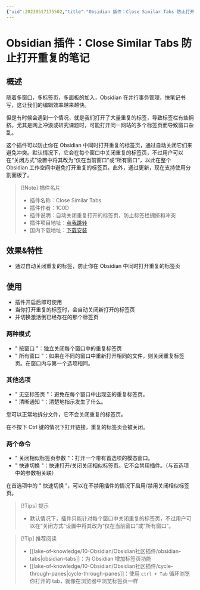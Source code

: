```yaml
---
{"uid":20230517175502,"title":"Obsidian 插件：Close Similar Tabs 防止打开重复的笔记","tags":["Obsidian","插件","防止重复打开"],"description":"Obsidian 插件：Close Similar Tabs 防止打开重复的笔记","author":"OS","type":"other","draft":false,"editable":false,"modified":20230825093438,"dg-publish":true,"permalink":"/lake-of-knowledge/10-obsidian/obsidian/close-similar-tabs/","dgPassFrontmatter":true}
---
```



# Obsidian 插件：Close Similar Tabs 防止打开重复的笔记

## 概述

随着多窗口，多标签页，多面板的加入，Obsidian 在并行事务管理，快笔记书写，这让我们的编辑效率越来越快。

但是有时候会遇到一个情况，就是我们打开了大量重复的标签，导致标签栏有些拥挤。尤其是网上冲浪或研究课题时，可能打开同一网站的多个标签页而导致窗口杂乱。

这个插件可以防止你在 Obsidian 中同时打开重复的标签页，通过自动关闭它们来避免冲突。默认情况下，它会在每个窗口中关闭重复的标签页，不过用户可以在“关闭方式”设置中将其改为“仅在当前窗口”或“所有窗口”，以此在整个 Obsidian 工作空间中避免打开重复的标签页。此外，通过更新，现在支持使用分割面板了。

> [!Note] 插件名片
> - 插件名称：Close Similar Tabs
> - 插件作者：1C0D
> - 插件说明：自动关闭重复打开的标签页，防止标签栏拥挤和冲突
> - 插件项目地址：[点我跳转](https://github.com/1C0D/Obsidian-Close-Similar-Tabs)
> - 国内下载地址：[下载安装](https://pkmer.cn/products/plugin/pluginMarket/?close-similar-tabs)

## 效果&特性

- 通过自动关闭重复的标签，防止你在 Obsidian 中同时打开重复的标签页

## 使用

- 插件开启后即可使用
- 当你打开重复的标签时，会自动关闭新打开的标签页
- 并切换激活倒已经存在的那个标签页

### 两种模式

- " 按窗口 "：独立关闭每个窗口中的重复标签页
- " 所有窗口 "：如果在不同的窗口中重新打开相同的文件，则关闭重复标签页。在窗口内与第一个选项相同。

### 其他选项

- " 无空标签页 "：避免在每个窗口中出现空的重复标签页。
- " 清晰通知 "：清楚地指示发生了什么。

您可以正常地拆分文件，它不会关闭重复的标签页。

在不按下 Ctrl 键的情况下打开链接，重复的标签页会被关闭。

### 两个命令

- " 关闭相似标签页参数 "：打开一个带有首选项的模态窗口。
- " 快速切换 "：快速打开/关闭关闭相似标签页。它不会禁用插件。（与首选项中的参数相关联）

在首选项中的 " 快速切换 "，可以在不禁用插件的情况下启用/禁用关闭相似标签页。

> [!Tips] 提示
> - 默认情况下，插件只能针对每个窗口中关闭重复的标签页，不过用户可以在“关闭方式”设置中将其改为“仅在当前窗口”或“所有窗口”。

> [!Tip] 推荐阅读
> - [[lake-of-knowledge/10-Obsidian/Obsidian社区插件/obsidian-tabs\|obsidian-tabs]]：为 Obsidian 增加标签页功能
> - [[lake-of-knowledge/10-Obsidian/Obsidian社区插件/cycle-through-panes\|cycle-through-panes]]：使用 `ctrl + Tab` 循环浏览你打开的 tab，就像在浏览器中浏览标签页一样